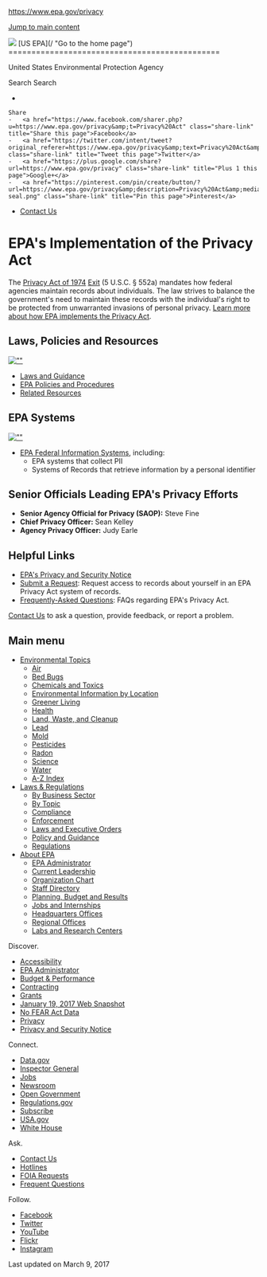 https://www.epa.gov/privacy

<a href="#main-content" class="skip-link element-invisible element-focusable">Jump to main content</a>

<img src="https://www.epa.gov/sites/all/themes/epa/logo.png" class="site-logo" />
[<span>US EPA</span>](/ "Go to the home page")
==============================================

United States Environmental Protection Agency

Search
Search

-   

    Share
    -   <a href="https://www.facebook.com/sharer.php?u=https://www.epa.gov/privacy&amp;t=Privacy%20Act" class="share-link" title="Share this page">Facebook</a>
    -   <a href="https://twitter.com/intent/tweet?original_referer=https://www.epa.gov/privacy&amp;text=Privacy%20Act&amp;url=https://www.epa.gov/privacy&amp;via=EPA&amp;count=none&amp;lang=en" class="share-link" title="Tweet this page">Twitter</a>
    -   <a href="https://plus.google.com/share?url=https://www.epa.gov/privacy" class="share-link" title="Plus 1 this page">Google+</a>
    -   <a href="https://pinterest.com/pin/create/button/?url=https://www.epa.gov/privacy&amp;description=Privacy%20Act&amp;media=https://www.epa.gov/sites/all/themes/epa/img/epa-seal.png" class="share-link" title="Pin this page">Pinterest</a>

-   <a href="/privacy/forms/contact-us-about-privacy-act" class="menu-link">Contact Us</a>

EPA's Implementation of the Privacy Act
=======================================

The [Privacy Act of 1974](http://www.gpo.gov/fdsys/granule/USCODE-2010-title5/USCODE-2010-title5-partI-chap5-subchapII-sec552a/content-detail.html) <a href="/home/exit-epa" class="exit-disclaimer" title="EPA&#39;s External Link Disclaimer">Exit</a> (5 U.S.C. § 552a) mandates how federal agencies maintain records about individuals. The law strives to balance the government's need to maintain these records with the individual's right to be protected from unwarranted invasions of personal privacy. <span>[Learn more about how EPA implements the Privacy Act](/privacy/how-epa-implements-privacy-act). </span>

Laws, Policies
and Resources
--------------

[![""](/sites/production/files/styles/block_header/public/2014-03/policy_law_guidance_2.jpg?itok=fZWEnvuO)](/privacy/privacy-act-laws-policies-and-resources)

-   [Laws and Guidance](/privacy/privacy-act-laws-policies-and-resources#tab-3)
-   [EPA Policies and Procedures](/privacy/privacy-act-laws-policies-and-resources#tab-1)
-   [Related Resources](/privacy/privacy-act-laws-policies-and-resources#tab-4)

EPA Systems
-----------

[![""](/sites/production/files/styles/block_header/public/2014-03/fsystems_1.jpg?itok=RuEu0NB5)](/privacy/epa-federal-information-systems)

-   [EPA Federal Information Systems](/privacy/epa-federal-information-systems), including:
    -   EPA systems that collect PII
    -   Systems of Records that retrieve information by a personal identifier

Senior Officials Leading EPA's Privacy Efforts
----------------------------------------------

-   **Senior Agency Official for Privacy (SAOP):** Steve Fine
-   **Chief Privacy Officer:** Sean Kelley
-   **Agency Privacy Officer:** Judy Earle

Helpful Links
-------------

-   [EPA's Privacy and Security Notice](/home/privacy-and-security-notice)
-   [Submit a Request](/privacy/submit-privacy-act-request): Request access to records about yourself in an EPA Privacy Act system of records.
-   [Frequently-Asked Questions](/privacy/frequently-asked-questions-about-privacy-act): FAQs regarding EPA's Privacy Act.

<a href="/privacy/forms/contact-us-about-privacy-act" class="contact-us">Contact Us</a> to ask a question, provide feedback, or report a problem.

Main menu
---------

-   <a href="/environmental-topics" class="menu-link" title="View links to the most popular pages for each of EPA’s top environmental topics.">Environmental Topics</a>
    -   <a href="/environmental-topics/air-topics" class="menu-link">Air</a>
    -   <a href="/bedbugs" class="menu-link">Bed Bugs</a>
    -   <a href="/environmental-topics/chemicals-and-toxics-topics" class="menu-link">Chemicals and Toxics</a>
    -   <a href="/environmental-topics/environmental-information-location" class="menu-link">Environmental Information by Location</a>
    -   <a href="/environmental-topics/greener-living" class="menu-link">Greener Living</a>
    -   <a href="/environmental-topics/health-topics" class="menu-link">Health</a>
    -   <a href="/environmental-topics/land-waste-and-cleanup-topics" class="menu-link">Land, Waste, and Cleanup</a>
    -   <a href="/lead" class="menu-link">Lead</a>
    -   <a href="/mold" class="menu-link">Mold</a>
    -   <a href="/pesticides" class="menu-link">Pesticides</a>
    -   <a href="/radon" class="menu-link">Radon</a>
    -   <a href="/environmental-topics/science-topics" class="menu-link">Science</a>
    -   <a href="/environmental-topics/water-topics" class="menu-link">Water</a>
    -   <a href="/environmental-topics/z-index" class="menu-link">A-Z Index</a>
-   <a href="/laws-regulations" class="menu-link" title="View links to regulatory information by topic and sector, and to top pages about environmental laws, regulations, policies, compliance, and enforcement.">Laws &amp; Regulations</a>
    -   <a href="/regulatory-information-sector" class="menu-link">By Business Sector</a>
    -   <a href="/regulatory-information-topic" class="menu-link">By Topic</a>
    -   <a href="/compliance" class="menu-link">Compliance</a>
    -   <a href="/enforcement" class="menu-link">Enforcement</a>
    -   <a href="/laws-regulations/laws-and-executive-orders" class="menu-link">Laws and Executive Orders</a>
    -   <a href="/laws-regulations/policy-guidance" class="menu-link">Policy and Guidance</a>
    -   <a href="/laws-regulations/regulations" class="menu-link">Regulations</a>
-   <a href="/aboutepa" class="menu-link" title="Learn more about our mission, organization, and locations.">About EPA</a>
    -   <a href="/aboutepa/epas-administrator" class="menu-node-unpublished menu-link">EPA Administrator</a>
    -   <a href="/aboutepa/current-epa-leadership" class="menu-link">Current Leadership</a>
    -   <a href="/aboutepa/epa-organization-chart" class="menu-link">Organization Chart</a>
    -   <a href="http://cfpub.epa.gov/locator/index.cfm" class="menu-link">Staff Directory</a>
    -   <a href="/planandbudget" class="menu-link">Planning, Budget and Results</a>
    -   <a href="/careers" class="menu-link">Jobs and Internships</a>
    -   <a href="/aboutepa#pane-2" class="menu-link">Headquarters Offices</a>
    -   <a href="/aboutepa#pane-4" class="menu-link">Regional Offices</a>
    -   <a href="/aboutepa#pane-5" class="menu-link">Labs and Research Centers</a>

Discover.

-   [Accessibility](/accessibility)
-   [EPA Administrator](/aboutepa/administrator-gina-mccarthy)
-   [Budget & Performance](/planandbudget)
-   [Contracting](/contracts)
-   [Grants](/home/grants-and-other-funding-opportunities)
-   [January 19, 2017 Web Snapshot](https://19january2017snapshot.epa.gov)
-   [No FEAR Act Data](/ocr/whistleblower-protections-epa-and-how-they-relate-non-disclosure-agreements-signed-epa-employees)
-   [Privacy](/privacy)
-   [Privacy and Security Notice](/privacy/privacy-and-security-notice)

Connect.

-   [Data.gov](https://www.data.gov/)
-   [Inspector General](/office-inspector-general/about-epas-office-inspector-general)
-   [Jobs](/careers)
-   [Newsroom](/newsroom)
-   [Open Government](/open)
-   [Regulations.gov](https://www.regulations.gov/)
-   [Subscribe](/newsroom/email-subscriptions)
-   [USA.gov](https://www.usa.gov/)
-   [White House](https://www.whitehouse.gov/)

Ask.

-   [Contact Us](/home/forms/contact-us)
-   [Hotlines](/home/epa-hotlines)
-   [FOIA Requests](/foia)
-   [Frequent Questions](/home/frequent-questions-specific-epa-programstopics)

Follow.

-   <a href="https://www.facebook.com/EPA" class="menu-link social-facebook">Facebook</a>
-   <a href="https://twitter.com/epa" class="menu-link social-twitter">Twitter</a>
-   <a href="https://www.youtube.com/user/USEPAgov" class="menu-link social-youtube">YouTube</a>
-   <a href="https://www.flickr.com/photos/usepagov" class="menu-link social-flickr">Flickr</a>
-   <a href="https://www.instagram.com/epagov" class="menu-link social-instagram">Instagram</a>

Last updated on March 9, 2017


